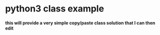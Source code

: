 # python3 class example

#### this will provide a very simple copy/paste class solution that I can then edit
